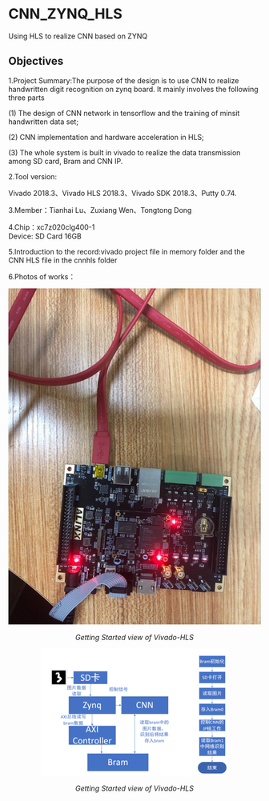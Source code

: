 # CNN_ZYNQ_HLS
Using HLS to realize CNN based on ZYNQ

## Objectives

1.Project Summary:The purpose of the design is to use CNN to realize handwritten digit recognition on zynq board. It mainly involves the following three parts

(1) The design of CNN network in tensorflow and the training of minsit handwritten data set;

(2) CNN implementation and hardware acceleration in HLS;

(3) The whole system is built in vivado to realize the data transmission among SD card, Bram and CNN IP.

2.Tool version:

Vivado 2018.3、Vivado HLS 2018.3、Vivado SDK 2018.3、Putty 0.74.

3.Member：Tianhai Lu、Zuxiang Wen、Tongtong Dong

4.Chip：xc7z020clg400-1   
  Device: SD Card 16GB
  
5.Introduction to the record:vivado project file in memory folder and the CNN HLS file  in the cnnhls folder

6.Photos of works：
    <p align="center">
    <img src ="./images/1.png">
    </p>
    <p align = "center">
    <i>Getting Started view of Vivado-HLS</i>
    </p>
	<p align="center">
    <img src ="./images/2.png">
    </p>
    <p align = "center">
    <i>Getting Started view of Vivado-HLS</i>
    </p>

